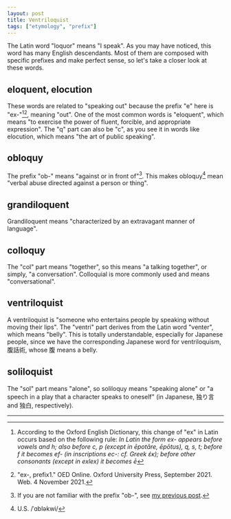 ```yaml
---
layout: post
title: Ventriloquist
tags: ["etymology", "prefix"]
---
```


The Latin word "loquor" means "I speak". As you may have noticed, this word has many English descendants. Most of them are composed with specific prefixes and make perfect sense, so let's take a closer look at these words.

## eloquent, elocution
These words are related to "speaking out" because the prefix "e" here is "ex-"[^prefix-ex-formation][^oed-ex], meaning "out". One of the most common words is "eloquent", which means "to exercise the power of fluent, forcible, and appropriate expression". The "q" part can also be "c", as you see it in words like elocution, which means "the art of public speaking".

## obloquy
The prefix "ob-" means "against or in front of"[^post-obstetrician]. This makes obloquy[^pronunciation-obloquy] mean "verbal abuse directed against a person or thing".

## grandiloquent
Grandiloquent means "characterized by an extravagant manner of language".

## colloquy
The "col" part means "together", so this means "a talking together", or simply, "a conversation". Colloquial is more commonly used and means "conversational".

## ventriloquist
A ventriloquist is "someone who entertains people by speaking without moving their lips". The "ventri" part derives from the Latin word "venter", which means "belly". This is totally understandable, especially for Japanese people, since we have the corresponding Japanese word for ventriloquism, 腹話術, whose 腹 means a belly.

## soliloquist
The "sol" part means "alone", so soliloquy means "speaking alone" or "a speech in a play that a character speaks to oneself" (in Japanese, 独り言 and 独白, respectively).

---

[^prefix-ex-formation]: According to the Oxford English Dictionary, this change of "ex" in Latin occurs based on the following rule: *In Latin the form ex- appears before vowels and h; also before c, p (except in ēpotāre, ēpōtus), q, s, t; before f it becomes ef- (in inscriptions ec-: cf. Greek ἐκ); before other consonants (except in exlex) it becomes ē*

[^oed-ex]: "ex-, prefix1." OED Online. Oxford University Press, September 2021. Web. 4 November 2021.
[^pronunciation-obloquy]: U.S. /ˈɑbləkwi/
[^post-obstetrician]: If you are not familiar with the prefix "ob-", see [my previous post](https://koki-yamaguchi.github.io/2021/10/15/obstetrician.html).

